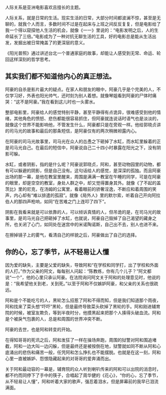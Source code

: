 人际关系是亚洲电影喜欢且擅长的主题。

人际关系，就是日常的生活。现实生活的日常，大部分时间都波澜不惊，甚至是无聊的，就我个人而言，多数时间不过是在起床与上班之间反反复复，但是电影给了我一个得以窥探他人生活的机会，就像《一一》里说的：“电影发明之后，人的生命延长了三倍。”电影成为了一种对抗无聊生活的工具，好的电影总是能从生活出发，发掘出被日常掩盖了的更深层的意义。  

《阳光普照》通过讲述台北一个普通家庭的故事，却能让人感受到无常、命运、轮回这样深刻的哲学思考。
    
## 其实我们都不知道他内心的真正想法。

阿豪的自杀是影片最大的疑点。在家人和朋友的眼中，阿豪几乎是个完美的人，不仅学习好，外表也阳光帅气，还时刻为别人着想。就像琴姐看到阿豪的尸体时痛哭：“这不是阿豪。”我在看到这儿时也一头雾水。  

整部电影里，阿豪给人的感觉特别平静，甚至平静得有点诡异，很难感受到他的情绪，其他角色的愤怒、悲伤都能很容易抓住，但阿豪就连说话时语气也是淡淡的，就像这个世界不能影响他，不管发生什么，阿豪都只是在旁观一样。他给郭晓贞讲的司马光的故事和最后的那条短信，是阿豪仅有的两次稍微袒露内心。  

在阿豪的司马光故事里，司马光在众人的怂恿之下砸掉了水缸，而水缸里躲着的正是司马光自己。在最后的短信中，阿豪说自己二十四小时暴露在阳光之下，没有阴影可躲。  

水缸，或者阴影，指的是什么呢？阿豪说郭晓贞，阿和，甚至动物园里的动物，都有可以躲避的阴影，但是自己没有。这句话给人的感觉，是深深的孤独。而且阿豪出场的那一幕，是他在教室里醒来，周围是满满一教室在午睡的同学，可是在阿豪的眼里，却是空空的教室，身处人群之中，却又觉得置身其外。就像《了不起的盖茨比》里的尼克，在汤姆的公寓里，看着眼前的骄奢淫逸，不断应和着周围的笑声，内心却有“难以排遣的孤寂”。就像《局外人》里的默尔索，听着自己开向阿拉伯人的那四声枪响，如同“在苦难之门上连叩了四下”。  

阴影在我看来就是可以依靠的人，可以倾诉真情的人，但吊诡的是，在司马光的故事里，是司马光自己把砸掉了水缸，也就说，阿豪自己毁掉了自己渴望的藏身之所，也关闭了心门，如同处在迷宫中的米诺陶诺斯，自己出不去，别人也进不来。  

在擦掉镜子上的雾气，看清自己的样貌之后，阿豪做出了自己的选择。

## 你的心，忘了季节，从不轻易让人懂

因为爱的缺失，主要是父爱的缺失，导致阿和“在学校和同学打，出了学校和外面的人打。”作为父亲的阿文，每每别人问起：“陈教练，你有几个儿子？”阿文都说“一个”，他的心里只承认阿豪。在法院询问阿文关于阿和的处理意见时，他说的是：“我希望他关到老，关到死。”以至于阿和不仅嫉妒阿豪，和父亲的关系也很疏远。  

阿和是个不能吃亏的人，黑轮怎么招惹了阿和不得而知，但是我们知道那个雨夜，阿和找来了菜头想“吓吓”黑轮，但是最终导致菜头砍掉了黑轮的手。阿和刚进辅育院的时候，被室友欺负，等到半夜时分，他摸黑起来把那个人揍得头破血流。阿和是个被戾气包裹的人，总是和周围的世界冲突不断。  

阿豪的去世，也是阿和转变的开始。  

在得知哥哥的死讯之后，阿和发狂了一样在操场奔跑，周围的狱警对阿和围追堵截，阿和一边大叫一边闪躲，但是最终还是被按倒在地，狱警就如同不断从阿和心底涌出的悲伤和痛苦一般，任凭阿和怎么挣扎也不能摆脱。也就是在这一刻，阿和心里一直被嫉妒、怨恨隐藏起来的对哥哥的爱奔涌而出。  

关于阿和最动容的一幕是，辅育院的众人听到喇叭传来的阿和可以出院的消息时，都不约而同停下了手中的筷子，合唱起了周华健的《花心》，“你的心，忘了季节，从不轻易让人懂”，阿和听着大家的歌声，强忍着泪水，但是屏幕前的我早已泪流满面。
